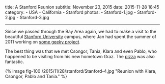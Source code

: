 title: A Stanford Reunion
subtitle: November 23, 2015
date: 2015-11-28 18:45
category:
	- USA
	- California
	- Stanford
photos:
	- Stanford-1.jpg
	- Stanford-2.jpg
	- Stanford-3.jpg
	
---

Since we passed through the Bay Area again, we had to make a visit to the beautiful [Stanford University](https://www.stanford.edu/) campus, where Jan had spent the summer of 2011 working on [some geeky project](http://web.stanford.edu/~natalya/papers/Poschko_AAAI_Symp.pdf).

The best thing was that we met Csongor, Tania, Klara and even Pablo, who happened to be visiting from his new hometown Graz. The [pizza](http://www.napoletanapizzeria.com/) was also fantastic.

{% image fig-100 /2015/11/28/stanford/Stanford-4.jpg "Reunion with Klara, Csongor, Pablo and Tania." %}
